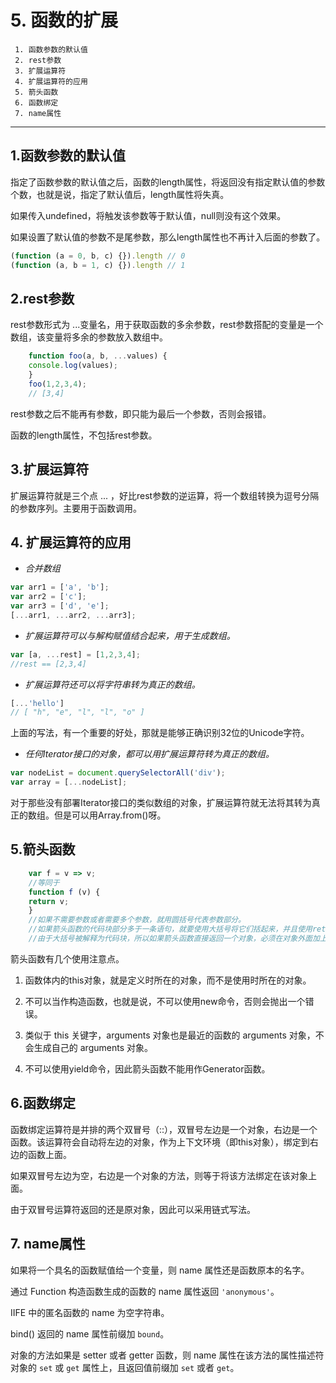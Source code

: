# 5. 函数的扩展


```
 1. 函数参数的默认值
 2. rest参数
 3. 扩展运算符
 4. 扩展运算符的应用
 5. 箭头函数
 6. 函数绑定
 7. name属性
```
---

## 1.函数参数的默认值

指定了函数参数的默认值之后，函数的length属性，将返回没有指定默认值的参数个数，也就是说，指定了默认值后，length属性将失真。  

如果传入undefined，将触发该参数等于默认值，null则没有这个效果。  

如果设置了默认值的参数不是尾参数，那么length属性也不再计入后面的参数了。  

```javascript
(function (a = 0, b, c) {}).length // 0
(function (a, b = 1, c) {}).length // 1
```  


## 2.rest参数

rest参数形式为 ...变量名，用于获取函数的多余参数，rest参数搭配的变量是一个数组，该变量将多余的参数放入数组中。  

```javascript
    function foo(a, b, ...values) {
    console.log(values);
    }
    foo(1,2,3,4);
    // [3,4]
```  

rest参数之后不能再有参数，即只能为最后一个参数，否则会报错。  

函数的length属性，不包括rest参数。  



## 3.扩展运算符

扩展运算符就是三个点 ... ，好比rest参数的逆运算，将一个数组转换为逗号分隔的参数序列。主要用于函数调用。  



## 4.  扩展运算符的应用

+ *合并数组*  

```javascript
var arr1 = ['a', 'b'];
var arr2 = ['c'];
var arr3 = ['d', 'e'];
[...arr1, ...arr2, ...arr3];
```  

+ *扩展运算符可以与解构赋值结合起来，用于生成数组。*  

```javascript
var [a, ...rest] = [1,2,3,4];
//rest == [2,3,4]
```  

+ *扩展运算符还可以将字符串转为真正的数组。*  

```javascript
[...'hello']
// [ "h", "e", "l", "l", "o" ]
```  

上面的写法，有一个重要的好处，那就是能够正确识别32位的Unicode字符。   

+ *任何Iterator接口的对象，都可以用扩展运算符转为真正的数组。*  

```javascript
var nodeList = document.querySelectorAll('div');
var array = [...nodeList];
```  

对于那些没有部署Iterator接口的类似数组的对象，扩展运算符就无法将其转为真正的数组。但是可以用Array.from()呀。  



## 5.箭头函数

```javascript
    var f = v => v;
    //等同于
    function f (v) {
    return v;
    }
    //如果不需要参数或者需要多个参数，就用圆括号代表参数部分。
    //如果箭头函数的代码块部分多于一条语句，就要使用大括号将它们括起来，并且使用return语句返回。
    //由于大括号被解释为代码块，所以如果箭头函数直接返回一个对象，必须在对象外面加上括号。
```  

箭头函数有几个使用注意点。  

  1. 函数体内的this对象，就是定义时所在的对象，而不是使用时所在的对象。

  2. 不可以当作构造函数，也就是说，不可以使用new命令，否则会抛出一个错误。

  3. 类似于 this 关键字，arguments 对象也是最近的函数的 arguments 对象，不会生成自己的 arguments 对象。   

  4. 不可以使用yield命令，因此箭头函数不能用作Generator函数。  



## 6.函数绑定

函数绑定运算符是并排的两个双冒号（::），双冒号左边是一个对象，右边是一个函数。该运算符会自动将左边的对象，作为上下文环境（即this对象），绑定到右边的函数上面。  

如果双冒号左边为空，右边是一个对象的方法，则等于将该方法绑定在该对象上面。  

由于双冒号运算符返回的还是原对象，因此可以采用链式写法。  



## 7. name属性

如果将一个具名的函数赋值给一个变量，则 name 属性还是函数原本的名字。  

通过 Function 构造函数生成的函数的 name 属性返回 `'anonymous'`。  

IIFE 中的匿名函数的 name 为空字符串。  

bind() 返回的 name 属性前缀加 `bound`。

对象的方法如果是 setter 或者 getter 函数，则 name 属性在该方法的属性描述符对象的 `set` 或 `get` 属性上，且返回值前缀加 `set` 或者 `get`。
